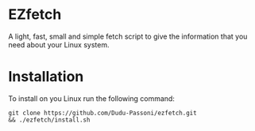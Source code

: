 # **EZfetch**
A light, fast, small and simple fetch script to give the information that you need about your Linux system.

# Installation

To install on you Linux run the following command:

```
git clone https://github.com/Dudu-Passoni/ezfetch.git
&& ./ezfetch/install.sh
```
